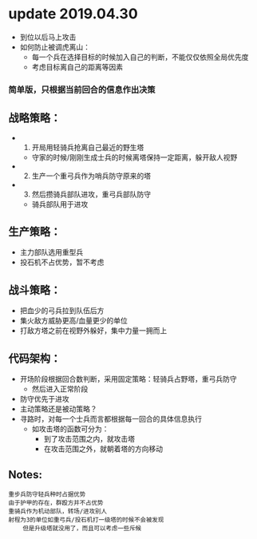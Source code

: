 # update 2019.04.30
* 到位以后马上攻击  
* 如何防止被调虎离山：  
	- 每一个兵在选择目标的时候加入自己的判断，不能仅仅依照全局优先度  
	- 考虑目标离自己的距离等因素  

### 简单版，只根据当前回合的信息作出决策  

## 战略策略：  
* 1. 开局用轻骑兵抢离自己最近的野生塔  
	- 守家的时候/刚刚生成士兵的时候离塔保持一定距离，躲开敌人视野  
* 2. 生产一个重弓兵作为哨兵防守原来的塔  
* 3. 然后攒骑兵部队进攻，重弓兵部队防守  
	- 骑兵部队用于进攻  

	
## 生产策略：  
* 主力部队选用重型兵  
* 投石机不占优势，暂不考虑  


## 战斗策略：  
* 把血少的弓兵拉到队伍后方  
* 集火敌方威胁更高/血量更少的单位  
* 打敌方塔之前在视野外躲好，集中力量一拥而上  

## 代码架构：  
* 开场阶段根据回合数判断，采用固定策略：轻骑兵占野塔，重弓兵防守  
	* 然后进入正常阶段  
* 防守优先于进攻  
* 主动策略还是被动策略？  
* 寻路时，对每一个士兵而言都根据每一回合的具体信息执行  
	- 如攻击塔的函数可分为：  
		+ 到了攻击范围之内，就攻击塔  
		+ 在攻击范围之外，就朝着塔的方向移动  

## Notes:  
	重步兵防守轻兵种时占据优势  
	由于护甲的存在，群殴方并不占优势  
	重骑兵作为机动部队，转场/进攻别人  
	射程为3的单位如重弓兵/投石机打一级塔的时候不会被发现  
		但是升级塔就没用了，而且可以考虑一些斥候  
 
